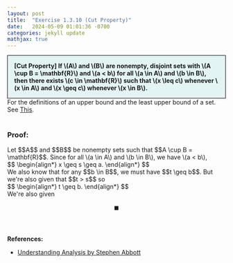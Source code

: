 ```yaml
---
layout: post
title:  "Exercise 1.3.10 (Cut Property)"
date:   2024-05-09 01:01:36 -0700
categories: jekyll update
mathjax: true
---
```

<div style="background-color: #E3F4F4; padding: 15px 15px 15px 15px; border:1px solid black;">
  <b>[Cut Property] If \(A\) and \(B\) are nonempty, disjoint sets with \(A \cup B = \mathbf{R}\) and \(a < b\) for all \(a \in A\) and \(b \in B\), then there exists \(c \in \mathbf{R}\) such that \(x \leq c\) whenever \(x \in A\) and \(x \geq c\) whenever \(x \in B\).</b>
</div>
For the definitions of an upper bound and the least upper bound of a set. See <a href="https://strncat.github.io/jekyll/update/2024/05/03/analysis-set-bounded.html">This</a>.
<br>
<br>
<h3>Proof:</h3>
Let $$A$$ and $$B$$ be nonempty sets such that $$A \cup B = \mathbf{R}$$. Since for all \(a \in A\) and \(b \in B\), we have \(a < b\), 

<div>
$$
\begin{align*}
x \geq s \geq a.
\end{align*}
$$
</div>
We also know that for any $$b \in B$$, we must have $$t \geq b$$. But we're also given that $$t > s$$ so 
<div>
$$
\begin{align*}
t \geq b.
\end{align*}
$$
</div>
We're also given 

$$\blacksquare$$
<br>
<br>
<!------------------------------------------------------------------------------------>
<b>References:</b>
<ul>
<li><a href="https://www.amazon.com/Understanding-Analysis-Undergraduate-Texts-Mathematics/dp/1493927116">Understanding Analysis by Stephen Abbott</a></li>
</ul>